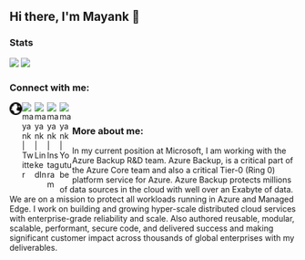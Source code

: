 ## Hi there, I'm Mayank 👋

### Stats
![](https://github-readme-stats.vercel.app/api?username=mayankagg9722&show_icons=true)
![](https://github-readme-stats.vercel.app/api/top-langs/?username=mayankagg9722&layout=compact)

### Connect with me:
[<img align="left" alt="https://mayankaggarwal.co/" width="22px" src="https://raw.githubusercontent.com/iconic/open-iconic/master/svg/globe.svg" />][website]
[<img align="left" alt="mayank | Twitter" width="22px" src="https://cdn.jsdelivr.net/npm/simple-icons@v3/icons/twitter.svg" />][twitter]
[<img align="left" alt="mayank | LinkedIn" width="22px" src="https://cdn.jsdelivr.net/npm/simple-icons@v3/icons/linkedin.svg" />][linkedin]
[<img align="left" alt="mayank | Instagram" width="22px" src="https://cdn.jsdelivr.net/npm/simple-icons@v3/icons/instagram.svg" />][instagram]
[<img align="left" alt="mayank | Youtube" width="22px" src="https://cdn.jsdelivr.net/npm/simple-icons@v3/icons/youtube.svg" />][yoututube]

<br />


[website]: https://mayankaggarwal.co/
[yoututube]: https://www.youtube.com/c/MayankAggarwal/
[twitter]: https://twitter.com/Mayank9722
[instagram]: https://www.instagram.com/mayankagg9722/
[linkedin]: https://in.linkedin.com/in/mayankagg9722 

### More about me:

In my current position at Microsoft, I am working with the Azure Backup R&D team. Azure Backup, is a critical part of the Azure Core team and also a critical Tier-0 (Ring 0) platform service for Azure. Azure Backup protects millions of data sources in the cloud with well over an Exabyte of data. We are on a mission to protect all workloads running in Azure and Managed Edge. I work on building and growing hyper-scale distributed cloud services with enterprise-grade reliability and scale. Also authored reusable, modular, scalable, performant, secure code, and delivered success and making significant customer impact across thousands of global enterprises with my deliverables.
